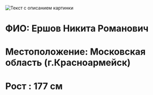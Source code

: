 ![Текст с описанием картинки](myphoto.jpg)
# ФИО: Ершов Никита Романович
# Местоположение: Московская область (г.Красноармейск)
# Рост : 177 см
# 